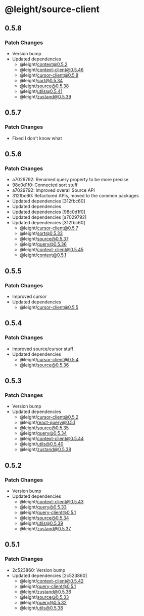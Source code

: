 # @leight/source-client

## 0.5.8

### Patch Changes

- Version bump
- Updated dependencies
    - @leight/context@0.5.2
    - @leight/context-client@0.5.46
    - @leight/cursor-client@0.5.8
    - @leight/sort@0.5.34
    - @leight/source@0.5.38
    - @leight/utils@0.5.41
    - @leight/zustand@0.5.39

## 0.5.7

### Patch Changes

- Fixed I don't know what

## 0.5.6

### Patch Changes

- a7029792: Renamed query property to be more precise
- 98c0d1f0: Connected sort stuff
- a7029792: Improved overall Source API
- 312fbc60: Refactored APIs, moved to the common packages
- Updated dependencies [312fbc60]
- Updated dependencies
- Updated dependencies [98c0d1f0]
- Updated dependencies [a7029792]
- Updated dependencies [312fbc60]
  - @leight/cursor-client@0.5.7
  - @leight/sort@0.5.33
  - @leight/source@0.5.37
  - @leight/query@0.5.36
  - @leight/context-client@0.5.45
  - @leight/context@0.5.1

## 0.5.5

### Patch Changes

- Improved cursor
- Updated dependencies
  - @leight/cursor-client@0.5.5

## 0.5.4

### Patch Changes

- Improved source/cursor stuff
- Updated dependencies
  - @leight/cursor-client@0.5.4
  - @leight/source@0.5.36

## 0.5.3

### Patch Changes

- Version bump
- Updated dependencies
  - @leight/cursor-client@0.5.2
  - @leight/react-query@0.5.1
  - @leight/source@0.5.35
  - @leight/query@0.5.34
  - @leight/context-client@0.5.44
  - @leight/utils@0.5.40
  - @leight/zustand@0.5.38

## 0.5.2

### Patch Changes

- Version bump
- Updated dependencies
  - @leight/context-client@0.5.43
  - @leight/query@0.5.33
  - @leight/query-client@0.5.1
  - @leight/source@0.5.34
  - @leight/utils@0.5.39
  - @leight/zustand@0.5.37

## 0.5.1

### Patch Changes

- 2c523860: Version bump
- Updated dependencies [2c523860]
  - @leight/context-client@0.5.42
  - @leight/query-client@0.5.1
  - @leight/zustand@0.5.36
  - @leight/source@0.5.33
  - @leight/query@0.5.32
  - @leight/utils@0.5.38
